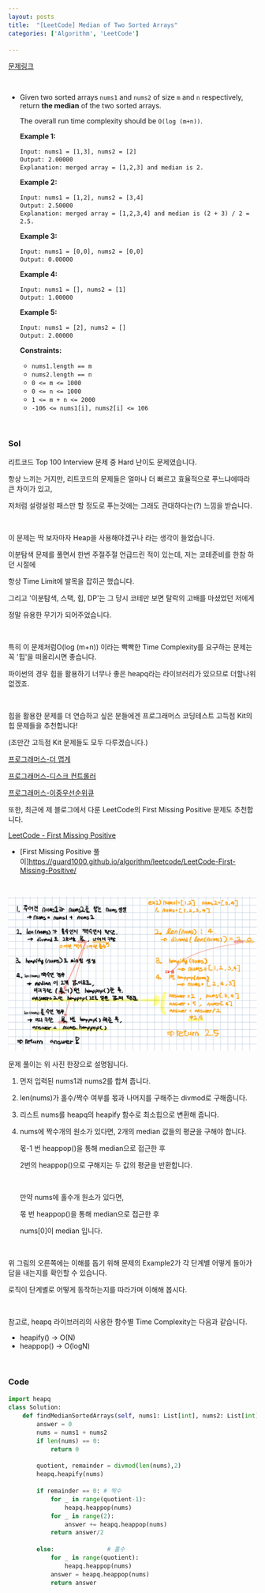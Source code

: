 ```yaml
---
layout: posts
title:  "[LeetCode] Median of Two Sorted Arrays"
categories: ['Algorithm', 'LeetCode']

---
```


[문제링크](https://leetcode.com/problems/median-of-two-sorted-arrays/)

<br/>

- Given two sorted arrays `nums1` and `nums2` of size `m` and `n` respectively, return **the median** of the two sorted arrays.

  The overall run time complexity should be `O(log (m+n))`.

   

  **Example 1:**

  ```
  Input: nums1 = [1,3], nums2 = [2]
  Output: 2.00000
  Explanation: merged array = [1,2,3] and median is 2.
  ```

  **Example 2:**

  ```
  Input: nums1 = [1,2], nums2 = [3,4]
  Output: 2.50000
  Explanation: merged array = [1,2,3,4] and median is (2 + 3) / 2 = 2.5.
  ```

  **Example 3:**

  ```
  Input: nums1 = [0,0], nums2 = [0,0]
  Output: 0.00000
  ```

  **Example 4:**

  ```
  Input: nums1 = [], nums2 = [1]
  Output: 1.00000
  ```

  **Example 5:**

  ```
  Input: nums1 = [2], nums2 = []
  Output: 2.00000
  ```

   

  **Constraints:**

  - `nums1.length == m`
  - `nums2.length == n`
  - `0 <= m <= 1000`
  - `0 <= n <= 1000`
  - `1 <= m + n <= 2000`
  - `-106 <= nums1[i], nums2[i] <= 106`

<br/>

### Sol

리트코드 Top 100 Interview 문제 중 Hard 난이도 문제였습니다.

항상 느끼는 거지만, 리트코드의 문제들은 얼마나 더 빠르고 효율적으로 푸느냐에따라 큰 차이가 있고,

저처럼 설렁설렁 패스만 할 정도로 푸는것에는 그래도 관대하다는(?) 느낌을 받습니다.

<br/>

이 문제는 딱 보자마자 Heap을 사용해야겠구나 라는 생각이 들었습니다.

이분탐색 문제를 풀면서 한번 주절주절 언급드린 적이 있는데, 저는 코테준비를 한참 하던 시절에

항상 Time Limit에 발목을 잡히곤 했습니다. 

그리고 '이분탐색, 스택, 힙, DP'는 그 당시 코테만 보면 탈락의 고배를 마셨었던 저에게 

정말 유용한 무기가 되어주었습니다.

  <br/>

특히 이 문제처럼O(log (m+n)) 이라는 빡빡한 Time Complexity를 요구하는 문제는 꼭 '힙'을 떠올리시면 좋습니다.

파이썬의 경우 힙을 활용하기 너무나 좋은 heapq라는 라이브러리가 있으므로 더할나위 없겠죠.



<br/>

힙을 활용한 문제를 더 연습하고 싶은 분들에겐 프로그래머스 코딩테스트 고득점 Kit의 힙 문제들을 추천합니다!

(조만간 고득점 Kit 문제들도 모두 다루겠습니다.)

[프로그래머스-더 맵게](https://programmers.co.kr/learn/courses/30/lessons/42626)

[프로그래머스-디스크 컨트롤러](https://programmers.co.kr/learn/courses/30/lessons/42627)

[프로그래머스-이중우선순위큐](https://programmers.co.kr/learn/courses/30/lessons/42628)

또한, 최근에 제 블로그에서 다룬 LeetCode의 First Missing Positive 문제도 추천합니다.

[LeetCode - First Missing Positive](https://leetcode.com/problems/first-missing-positive/)

- [First Missing Positive 풀이]https://guard1000.github.io/algorithm/leetcode/LeetCode-First-Missing-Positive/

  



<br/>

![image](https://github.com/guard1000/guard1000.github.io/blob/master/imgs/%5BLeetCode%5D%20Median%20of%20Two%20Sorted%20Arrays_1.png?raw=true)

문제 풀이는 위 사진 한장으로 설명됩니다.

1. 먼저 입력된 nums1과 nums2를 합쳐 줍니다. 

2. len(nums)가 홀수/짝수 여부를 몫과 나머지를 구해주는 divmod로 구해줍니다.

3. 리스트 nums를 heapq의 heapify 함수로 최소힙으로 변환해 줍니다. 

4. nums에 짝수개의 원소가 있다면, 2개의 median 값들의 평균을 구해야 합니다.

    몫-1 번 heappop()을 통해 median으로 접근한 후

   2번의 heappop()으로 구해지는 두 값의 평균을 반환합니다.

   <br/>

   만약 nums에 홀수개 원소가 있다면, 

   몫 번 heappop()을 통해 median으로 접근한 후

   nums[0]이 median 입니다.

<br/>

위 그림의 오른쪽에는 이해를 돕기 위해 문제의 Example2가 각 단계별 어떻게 돌아가 답을 내는지를 확인할 수 있습니다.

로직이 단계별로 어떻게 동작하는지를 따라가며 이해해 봅시다.

<br/>

참고로, heapq 라이브러리의 사용한 함수별 Time Complexity는 다음과 같습니다.

- heapify()  -> O(N)
- heappop() -> O(logN)



<br/>

### Code

```python
import heapq
class Solution:
    def findMedianSortedArrays(self, nums1: List[int], nums2: List[int]) -> float:
        answer = 0
        nums = nums1 + nums2
        if len(nums) == 0:
            return 0
        
        quotient, remainder = divmod(len(nums),2)
        heapq.heapify(nums)
        
        if remainder == 0: # 짝수
            for _ in range(quotient-1):
                heapq.heappop(nums)
            for _ in range(2):
                answer += heapq.heappop(nums)
            return answer/2
        
        else:               # 홀수
            for _ in range(quotient):
                heapq.heappop(nums)
            answer = heapq.heappop(nums)
            return answer 
```
